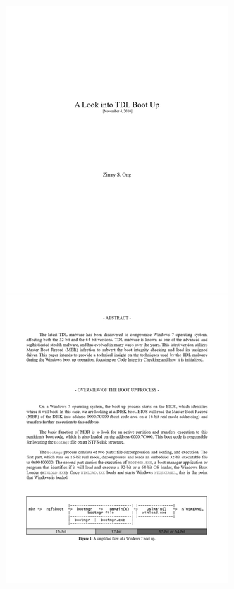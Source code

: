 ![1](/Bootkit-TDL4/A_Look_Into_TDL_Boot_Up/1_11zon.png)
![2](/Bootkit-TDL4/A_Look_Into_TDL_Boot_Up/2_11zon.png)